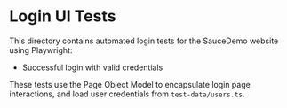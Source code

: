 # Login UI Tests

This directory contains automated login tests for the SauceDemo website using Playwright:

- Successful login with valid credentials

These tests use the Page Object Model to encapsulate login page interactions, and load user credentials from `test-data/users.ts`.

